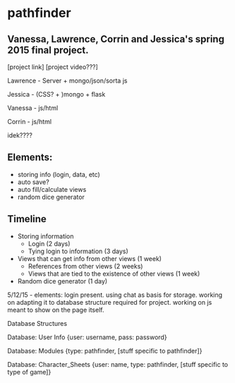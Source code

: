# pathfinder
Vanessa, Lawrence, Corrin and Jessica's spring 2015 final project.
----
[project link]
[project video???]

Lawrence - Server + mongo/json/sorta js

Jessica - (CSS? + )mongo + flask

Vanessa - js/html

Corrin - js/html

idek????

Elements:
------
* storing info (login, data, etc)
 * auto save?
* auto fill/calculate views
* random dice generator

Timeline
-----
* Storing information
  *	Login (2 days)
  *	Tying login to information (3 days)
* Views that can get info from other views (1 week)
  *	References from other views (2 weeks)
  *	Views that are tied to the existence of other views (1 week)
* Random dice generator (1 day)

5/12/15 - elements: login present. using chat as basis for storage. working on adapting it to database structure required for project. working on js meant to show on the page itself.

Database Structures

Database: User Info
{user: username,
pass: password}

Database: Modules
{type: pathfinder,
[stuff specific to pathfinder]}

Database: Character_Sheets
{user: name,
type: pathfinder,
[stuff specific to type of game]}
